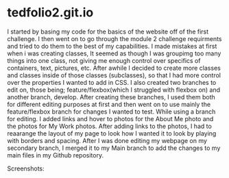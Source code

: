 # tedfolio2.git.io

I started by basing my code for the basics of the website off of the first challenge.
I then went on to go through the module 2 challenge requirments and tried to do them to the best of my capabilities.
I made mistakes at first when i was creating classes, It seemed as though I was groupimg too many things into one class, not giving me enough control over specifics of containers, text, pictures, etc.
After awhile I decided to create more classes and classes inside of those classes (subclasses), so that I had more control over the properties I wanted to add in CSS.
I also created two branches to edit on, those being; feature/flexbox(which I struggled with flexbox on) and another branch, develop.
After creating these branches, I used them both for different editing purposes at first and then went on to use mainly the feature/flexbox branch for changes I wanted to test.
While using a branch for editing. I added links and hover to photos for the About Me photo and the photos for My Work photos.
After adding links to the photos, I had to reaarange the layout of my page to look how I wanted it to look by playing with borders and spacing.
After I was done editing my webpage on my secondary branch, I merged it to my Main branch to add the changes to my main files in my Github repository.


Screenshots:
